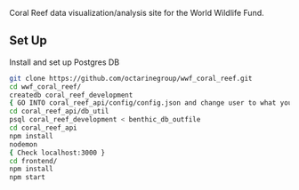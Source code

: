 Coral Reef data visualization/analysis site for the World Wildlife Fund. 

## Set Up
Install and set up Postgres DB

```sh
git clone https://github.com/octarinegroup/wwf_coral_reef.git
cd wwf_coral_reef/
createdb coral_reef_development
{ GO INTO coral_reef_api/config/config.json and change user to what you are }
cd coral_reef_api/db_util
psql coral_reef_development < benthic_db_outfile
cd coral_reef_api
npm install
nodemon
{ Check localhost:3000 }
cd frontend/
npm install
npm start
```
